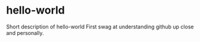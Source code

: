 # hello-world
Short description of hello-world
First swag at understanding github up close and personally.
